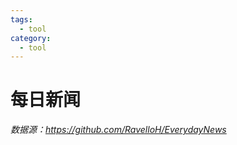 ```yaml
---
tags:
  - tool
category:
  - tool
---
```



# 每日新闻

*数据源：https://github.com/RavelloH/EverydayNews*

<NewsControl/>